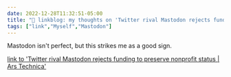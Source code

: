 ```yaml
---
date: 2022-12-28T11:32:51-05:00
title: "🔗 linkblog: my thoughts on 'Twitter rival Mastodon rejects funding to preserve nonprofit status | Ars Technica'"
tags: ["link","Myself","Mastodon"]
---
```

Mastodon isn't perfect, but this strikes me as a good sign.  
 

[link to 'Twitter rival Mastodon rejects funding to preserve nonprofit status | Ars Technica'](https://arstechnica.com/tech-policy/2022/12/twitter-rival-mastodon-rejects-funding-to-preserve-nonprofit-status/)
